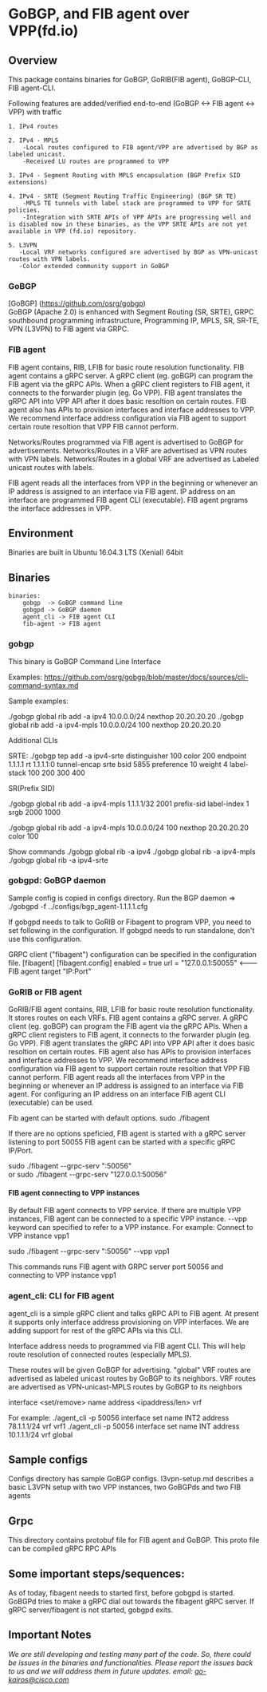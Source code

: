 # GoBGP, and FIB agent over VPP(fd.io)

## Overview

This package contains binaries for GoBGP, GoRIB(FIB agent), GoBGP-CLI, FIB agent-CLI.

Following features are added/verified end-to-end (GoBGP <-> FIB agent <-> VPP)
with traffic

    1. IPv4 routes

    2. IPv4 - MPLS
    	-Local routes configured to FIB agent/VPP are advertised by BGP as labeled unicast.
        -Received LU routes are programmed to VPP 

    3. IPv4 - Segment Routing with MPLS encapsulation (BGP Prefix SID extensions)

    4. IPv4 - SRTE (Segment Routing Traffic Engineering) (BGP SR TE)
    	-MPLS TE tunnels with label stack are programmed to VPP for SRTE policies.	
    	-Integration with SRTE APIs of VPP APIs are progressing well and is disabled now in these binaries, as the VPP SRTE APIs are not yet available in VPP (fd.io) repository.

    5. L3VPN
       -Local VRF networks configured are advertised by BGP as VPN-unicast routes with VPN labels.
       -Color extended community support in GoBGP

### GoBGP 
[GoBGP] (https://github.com/osrg/gobgp)  
GoBGP (Apache 2.0) is enhanced with Segment Routing (SR, SRTE), GRPC southbound programming infrastructure, Programming IP, MPLS, SR, SR-TE, VPN (L3VPN) to FIB agent via GRPC. 

### FIB agent
FIB agent contains, RIB, LFIB for basic route resolution functionality.
FIB agent contains a gRPC server. A gRPC client (eg. goBGP) can program the FIB agent via the gRPC APIs. 
When a gRPC client registers to FIB agent, it connects to the forwarder plugin (eg. Go VPP). 
FIB agent translates the gRPC API into VPP API after it does basic resoltion on certain routes.
FIB agent also has APIs to provision interfaces and interface addresses to VPP.
We recommend interface address configuration via FIB agent to support certain route resoltion that VPP FIB cannot perform.

Networks/Routes programmed via FIB agent is advertised to GoBGP for advertisements.
Networks/Routes in a VRF are advertised as VPN routes with VPN labels.
Networks/Routes in a global VRF are advertised as Labeled unicast routes with labels.

FIB agent reads all the interfaces from VPP in the beginning or whenever an IP address is assigned to an interface via FIB agent. 
IP address on an interface are programmed FIB agent CLI (executable).
FIB agent prgrams the interface addresses in VPP.

## Environment
Binaries are built in Ubuntu 16.04.3 LTS (Xenial) 64bit

## Binaries
	binaries:
		gobgp  -> GoBGP command line
		gobgpd -> GoBGP daemon
		agent_cli -> FIB agent CLI
		fib-agent -> FIB agent

### gobgp 
This binary is GoBGP Command Line Interface

Examples:
https://github.com/osrg/gobgp/blob/master/docs/sources/cli-command-syntax.md

Sample examples:

./gobgp global rib add -a ipv4 10.0.0.0/24 nexthop 20.20.20.20
./gobgp global rib add -a ipv4-mpls 10.0.0.0/24 100 nexthop 20.20.20.20

Additional CLIs

SRTE: 
./gobgp tep add -a ipv4-srte distinguisher 100 color 200 endpoint 1.1.1.1 rt 1.1.1.1:0  tunnel-encap srte bsid 5855 preference 10 weight 4 label-stack 100 200 300 400

SR(Prefix SID)

./gobgp  global rib add -a ipv4-mpls 1.1.1.1/32 2001  prefix-sid label-index 1 srgb 2000 1000

./gobgp global rib add -a ipv4-mpls 10.0.0.0/24 100 nexthop 20.20.20.20 color 100 

Show commands
./gobgp global rib -a ipv4
./gobgp global rib -a ipv4-mpls
./gobgp global rib -a ipv4-srte


### gobgpd: GoBGP daemon
Sample config is copied in configs directory.
Run the BGP daemon => ./gobgpd -f ../configs/bgp_agent-1.1.1.1.cfg

If gobgpd needs to talk to GoRIB or Fibagent to program VPP, you need to set following in the configuration.
If gobgpd needs to run standalone, don't use this configuration.

GRPC client ("fibagent") configuration can be specified in the configuration file.
[fibagent]
    [fibagent.config]
	enabled = true
	url = "127.0.0.1:50055"       <--- FIB agent target "IP:Port"

### GoRIB or FIB agent

GoRIB/FIB agent contains, RIB, LFIB for basic route resolution functionality.
It stores routes on each VRFs.
FIB agent contains a gRPC server. A gRPC client (eg. goBGP) can program the FIB agent via the gRPC APIs. 
When a gRPC client registers to FIB agent, it connects to the forwarder plugin (eg. Go VPP). 
FIB agent translates the gRPC API into VPP API after it does basic resoltion on certain routes.
FIB agent also has APIs to provision interfaces and interface addresses to VPP.
We recommend interface address configuration via FIB agent to support certain route resoltion that VPP FIB cannot perform.
FIB agent reads all the interfaces from VPP in the beginning or whenever an IP address is assigned to an interface via FIB agent. 
For configuring an IP address on an interface FIB agent CLI (executable) can be used.

Fib agent can be started with default options.
	sudo ./fibagent 

If there are no options speficied, FIB agent is started with a gRPC server listening to port 50055
FIB agent can be started with a specific gRPC IP/Port.

sudo ./fibagent --grpc-serv ":50056"  
   or
sudo ./fibagent --grpc-serv "127.0.0.1:50056"  


#### FIB agent connecting to  VPP instances
By default FIB agent connects to VPP service.
If there are multiple VPP instances, FIB agent can be connected to a specific VPP instance.
--vpp keyword can specified to refer to a VPP instance.
For example: Connect to VPP instance vpp1

sudo ./fibagent --grpc-serv ":50056"  --vpp vpp1 

This commands runs FIB agent with GRPC server port 50056 and connecting to VPP instance vpp1  

### agent_cli: CLI for FIB agent
agent_cli is a simple gRPC client and talks gRPC API to FIB agent. 
At present it supports only interface address provisioning on VPP interfaces. 
We are adding support for rest of the gRPC APIs via this CLI.

Interface address needs to programmed via FIB agent CLI.
This will help route resolution of connected routes (especially MPLS).

These routes will be given GoBGP for advertising. 
"global" VRF routes are advertised as labeled unicast routes by GoBGP to its neighbors.
VRF routes are advertised as VPN-unicast-MPLS routes by GoBGP to its neighbors

interface <set/remove> name <interface name> address <ipaddress/len> vrf <vrf name>

For example:
./agent_cli -p 50056 interface set name INT2 address 78.1.1.1/24 vrf vrf1
./agent_cli -p 50056 interface set name INT address 10.1.1.1/24 vrf global

## Sample configs
Configs directory has sample GoBGP configs.
l3vpn-setup.md describes a basic L3VPN setup with two VPP instances, two GoBGPds and two FIB agents

## Grpc 
This directory contains protobuf file for FIB agent and GoBGP.
This proto file can be compiled gRPC RPC APIs

## Some important steps/sequences:

As of today, fibagent needs to started first, before gobgpd is started.
GoBGPd tries to make a gRPC dial out towards the fibagent gRPC server. If gRPC server/fibagent is not started, gobgpd exits. 

## Important Notes

*We are still developing and testing many part of the code.
So, there could be issues in the binaries and functionalities.
Please report the issues back to us and we will address them in future updates.
email: go-kairos@cisco.com*
